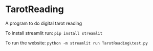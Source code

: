 # TarotReading
 A program to do digital tarot reading

 To install streamlit run:
 `pip install streamlit`

 To run the website:
 `python -m streamlit run TarotReading\test.py`
